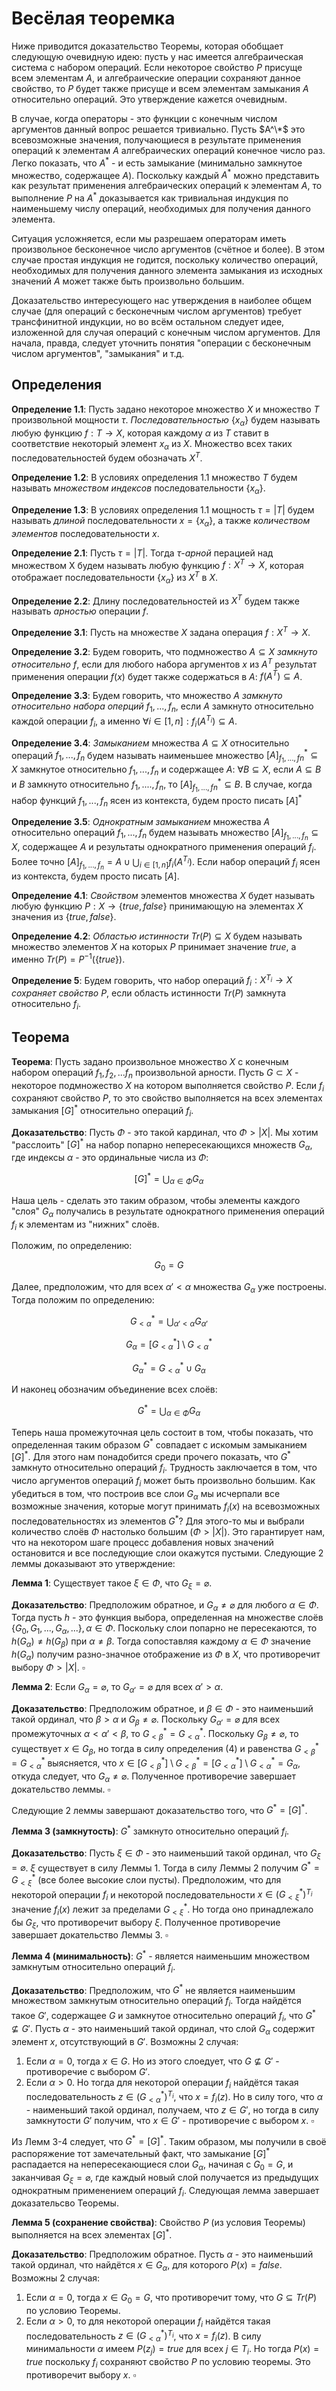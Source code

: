 # Весёлая теоремка

Ниже приводится доказательство Теоремы, которая обобщает следующую очевидную идею: пусть у нас имеется алгебраическая система c набором операций. 
Если некоторое свойство $P$ присуще всем элементам $A$, и алгебраические операции сохраняют данное свойство, то 
$P$ будет также присуще и всем элементам замыкания 
$A$ относительно операций. Это утверждение кажется очевидным. 

В случае, когда операторы - это функции с конечным числом аргументов данный вопрос решается тривиально. Пусть $A^\*$ это всевозможные значения, получающиеся в результате применения операций к элементам $A$ алгебраических операций конечное число раз. Легко показать, что $A^*$ - и есть замыкание (минимально замкнутое множество, содержащее $A$).
Поскольку каждый $A^{*}$ можно представить как результат применения алгебраических операций к элементам $A$, то выполнение 
$P$ на $A^*$ доказывается как тривиальная индукция по наименьшему числу операций, необходимых для получения данного элемента.  

Ситуация усложняется, если мы разрешаем операторам иметь произвольное бесконечное число аргументов (счётное и более). В этом случае простая индукция не годится, поскольку количество операций, необходимых для получения данного элемента замыкания из исходных значений $A$ может также быть произвольно большим. 

Доказательство интересующего нас утверждения в наиболее общем случае (для операций с бесконечным числом аргументов) требует трансфинитной индукции, но во всём остальном следует идее, изложенной для случая операций с конечным числом аргументов. Для начала, правда, следует уточнить понятия "операции с бесконечным числом аргументов", "замыкания" и т.д.

## Определения
**Определение 1.1**: Пусть задано некоторое множество $X$ и множество $T$ произвольной мощности $\tau$. *Последовательностью* $\{x_{\alpha}\}$ будем называть любую функцию $f:T\rightarrow X$, которая каждому $\alpha$ из $T$ ставит в соответствие некоторый элемент $x_\alpha$ из $X$. Множество всех таких последовательностей будем обозначать $X^{T}$. 

**Определение 1.2**: В условиях определения 1.1 множество $T$ будем называть *множеством индексов* последовательности $\{x_{\alpha}\}$.

**Определение 1.3**: В условиях определения 1.1 мощность $\tau = |T|$ будем называть *длиной* последовательности $x=\{x_{\alpha}\}$, а также *количеством элементов* последовательности $x$.

**Определение 2.1**: Пусть $\tau=|T|$. Тогда $\tau$-*арной* перацией над множеством X будем называть любую функцию $f:X^{T}\rightarrow X$, которая отображает последовательности $\{x_{\alpha}\}$ из $X^T$ в $X$. 

**Определение 2.2**: Длину последовательностей из $X^T$ будем также называть *арностью* операции $f$. 

**Определение 3.1**: Пусть на множестве $X$ задана операция $f:X^T\rightarrow X$. 

**Определение 3.2**: Будем говорить, что подмножество $A\subseteq X$ *замкнуто относительно* $f$, если для любого набора аргументов $x$ из $A^T$ результат применения операции $f(x)$ будет также содержаться в $A$: $f(A^T)\subseteq A$. 

**Определение 3.3**: Будем говорить, что множество $A$ *замкнуто относительно набора оперций* $f_1,...,f_n$, если $A$ замкнуто относительно каждой операции $f_i$, а именно $\forall i \in[1, n]: f_i(A^{T_i})\subseteq A$. 

**Определение 3.4**: *Замыканием* множества $A\subseteq X$ относительно операций $f_1,...,f_n$ будем называть наименьшее множество $[A]_{f_1,...,fn}^{*}\subseteq X$ замкнутое относительно $f_1,...,f_n$ и содержащее $A$: $\forall B \subseteq X$, если $A \subseteq B$ и $B$ замкнуто относительно $f_1, ...., f_n$, то $[A]_{f_1,...,fn}^{*} \subseteq B$. В случае, когда набор функций $f_1,...,f_n$ ясен из контекста, будем просто писать $[A]^{*}$

**Определение 3.5**: *Однократным замыканием* множества $A$ относительно операций $f_1,...,f_n$ будем называть множество $[A]_{f_1,...,f_n}\subseteq X$, содержащее $A$ и результаты однократного применения операций $f_i$. Более точно $[A]_{f_1,...,f_n}=A\cup\bigcup_{i\in[1,n]}f_i(A^{T_i})$. Если набор операций $f_i$ ясен из контекста, будем просто писать $[A]$.

**Определение 4.1**: *Свойством* элементов множества $X$ будет называть любую функцию $P:X\rightarrow \{true, false\}$ принимающую на элементах $X$ значения из $\{true, false\}$. 

**Определение 4.2**: *Областью истинности* $Tr(P)\subseteq X$ будем называть множество элементов $X$ на которых $P$ принимает значение $true$, а именно $Tr(P) = P^{-1}(\{true\})$. 

**Определение 5**: Будем говорить, что набор операций $f_i:X^{T_i}\rightarrow X$ *сохраняет свойство* $P$, если область истинности $Tr(P)$ замкнута относительно $f_i$.

## Теорема

**Теорема**: Пусть задано произвольное множество $X$ с конечным набором операций $f_1,f_2,...f_n$ произвольной арности. Пусть $G\subset X$ - некоторое подмножество $X$ на котором выполняется свойство $P$. Если $f_i$ сохраняют свойство $P$, то это свойство выполняется на всех элементах замыкания $[G]^{*}$ относительно операций $f_i$.

**Доказательство**:
Пусть $\Phi$ - это такой кардинал, что $\Phi>|X|$. Мы хотим "расслоить" $[G]^*$ на набор попарно непересекающихся множеств $G_{\alpha}$, где индексы $\alpha$ - это ординальные числа из $\Phi$: 

$$
\begin{equation}
[G]^*=\bigcup_{\alpha \in \Phi}G_{\alpha}
\end{equation}
$$

Наша цель - сделать это таким образом, чтобы элементы каждого "слоя" $G_\alpha$ получались в результате однократного применения операций $f_i$ к элементам из "нижних" слоёв. 

Положим, по определению:

$$
\begin{equation}
G_0 = G
\end{equation}
$$

Далее, предположим, что для всех $\alpha'<\alpha$ множества $G_\alpha$ уже построены. Тогда положим по определению:

$$
\begin{equation}
G_{<\alpha}^*=\bigcup_{\alpha'<\alpha}G_{\alpha'}
\end{equation}
$$

$$
\begin{equation}
G_{\alpha} = [G_{<\alpha}^*] \setminus G_{<\alpha}^*
\end{equation}
$$

$$
\begin{equation}
G_{\alpha}^* = G_{<\alpha}^* \cup G_\alpha
\end{equation}
$$

И наконец обозначим объединение всех слоёв: 

$$
\begin{equation}
G^* = \bigcup_{\alpha \in \Phi} G_\alpha
\end{equation}
$$

Теперь наша промежуточная цель состоит в том, чтобы показать, что определенная таким образом $G^*$ совпадает с искомым замыканием $[G]^*$. Для этого нам понадобится среди прочего показать, что $G^*$ замкнуто относительно операций $f_i$. Трудность заключается в том, что число аргументов операций $f_i$ может быть произвольно большим. Как убедиться в том, что построив все слои $G_\alpha$ мы исчерпали все возможные значения, которые могут принимать $f_i(x)$ на всевозможных последовательностях из элементов $G^*$? Для этого-то мы и выбрали количество слоёв $\Phi$ настолько большим ($\Phi > |X|$). Это гарантирует нам, что на некотором шаге процесс добавления новых значений остановится и все последующие слои окажутся пустыми. Следующие 2 леммы доказывают это утверждение: 

**Лемма 1**: Существует такое $\xi \in \Phi$, что $G_\xi = \varnothing$.

**Доказательство**: Предположим обратное, и $G_\alpha \not = \varnothing$ для любого $\alpha \in \Phi$. Тогда пусть $h$ - это функция выбора, определенная на множестве слоёв $\{G_0, G_1, ..., G_\alpha, ...\}, \alpha \in \Phi$. Поскольку слои попарно не пересекаются, то $h(G_\alpha) \not = h(G_\beta)$ при $\alpha \not = \beta$. Тогда сопоставляя каждому $\alpha \in \Phi$ значение $h(G_\alpha)$ получим разно-значное отображение из $\Phi$ в $X$, что противоречит выбору $\Phi > |X|$. $\square$

**Лемма 2**: Если $G_\alpha = \varnothing$, то $G_{\alpha'} = \varnothing$ для всех $\alpha' > \alpha$.

**Доказательство**: Предположим обратное, и $\beta \in \Phi$ - это наименьший такой ординал, что $\beta > \alpha$ и $G_{\beta} \not = \varnothing$. Поскольку $G_{\alpha'} = \varnothing$ для всех промежуточных $\alpha < \alpha' < \beta$, то $G_{<\beta}^* = G_{<\alpha}^*$. Поскольку $G_{\beta} \not = \varnothing$, то существует $x \in G_{\beta}$, но тогда в силу определения (4) и равенства $G_{<\beta}^* = G_{<\alpha}^*$ выясняется, что $x \in  [G_{<\beta}^*] \setminus G_{<\beta}^*= [G_{<\alpha}^*] \setminus G_{<\alpha}^* = G_\alpha$, откуда следует, что $G_\alpha \not = \varnothing$. Полученное противоречие завершает докательство леммы. $\square$

Следующие 2 леммы завершают доказательство того, что $G^*=[G]^*$. 

**Лемма 3 (замкнутость)**: $G^*$ замкнуто относительно операций $f_i$.

**Доказательство**: Пусть $\xi \in \Phi$ - это наименьший такой ординал, что $G_\xi = \varnothing$. $\xi$ существует в силу Леммы 1. Тогда в силу Леммы 2 получим $G^*=G_{<\xi}^*$ (все более высокие слои пусты). Предположим, что для некоторой операции $f_i$ и некоторой последовательности $x \in (G_{<\xi}^*)^{T_i}$ значение $f_i(x)$ лежит за пределами $G_{<\xi}^*$. Но тогда оно принадлежало бы $G_{\xi}$, что противоречит выбору $\xi$. Полученное противоречие завершает докательство Леммы 3. $\square$

**Лемма 4 (минимальность)**: $G^*$ - является наименьшим множеством замкнутым относительно операций $f_i$.

**Доказательство**: Предположим, что $G^*$ не является наименьшим множеством замкнутым относительно операций $f_i$. Тогда найдётся такое $G'$, содержащее $G$ и замкнутое относительно операций $f_i$, что $G^* \not \subseteq G'$. Пусть $\alpha$ - это наименьший такой ординал, что слой $G_\alpha$ содержит элемент $x$, отсутствующий в $G'$. Возможны 2 случая:
 1. Если $\alpha = 0$, тогда $x \in G$. Но из этого слоедует, что $G\not \subseteq G'$ - противоречие с выбором $G'$. 
 2. Если  $\alpha > 0$. Но тогда для некоторой операции $f_i$ найдётся такая последовательность $z \in (G_{<\alpha}^*)^{T_i}$, что $x=f_i(z)$. Но в силу того, что $\alpha$ - наименьший такой ординал, получаем, что $z \in G'$, но тогда в силу замкнутости $G'$ получим, что $x \in G'$ - противоречие с выбором $x$. $\square$

Из Лемм 3-4 следует, что $G^*=[G]^*$. Таким образом, мы получили в своё распоряжение тот замечательный факт, что замыкание $[G]^*$ распадается на непересекающиеся слои $G_\alpha$, начиная с $G_0=G$, и заканчивая $G_\xi = \varnothing$, где каждый новый слой получается из предыдущих однократным применением операций $f_i$. Следующая лемма завершает доказательсво Теоремы. 

**Лемма 5 (сохранение свойства)**: Свойство $P$ (из условия Теоремы) выполняется на всех элементах $[G]^*$.

**Доказательство**: Предположим обратное. Пусть $\alpha$ - это наименьший такой ординал, что найдётся $x \in G_\alpha$, для которого $P(x) = false$. Возможны 2 случая:
 1.  Если $\alpha = 0$, тогда $x \in G_0 = G$, что противоречит тому, что $G\subseteq Tr(P)$ по условию Теоремы.
 2. Если  $\alpha > 0$, то для некоторой операции $f_i$ найдётся такая последовательность $z \in (G_{<\alpha}^*)^{T_i}$, что $x=f_i(z)$. В силу минимальности $\alpha$ имеем $P(z_j)=true$ для всех $j \in T_i$. Но тогда $P(x)=true$ поскольку $f_i$ сохраняют свойство $P$ по условию теоремы. Это противоречит выбору $x$. $\square$
